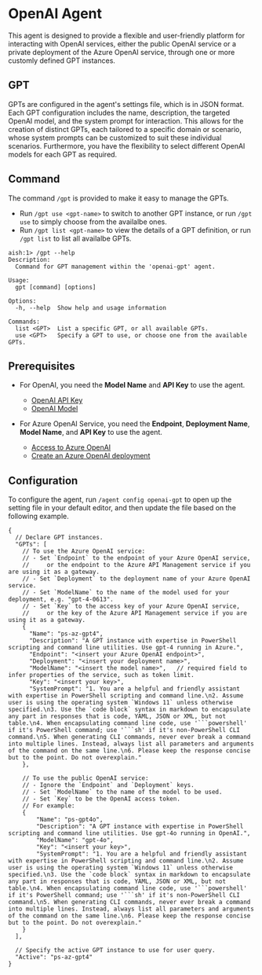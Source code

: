 # OpenAI Agent

This agent is designed to provide a flexible and user-friendly platform for interacting with OpenAI services, either the public OpenAI service or a private deployment of the Azure OpenAI service, through one or more customly defined GPT instances.

## GPT

GPTs are configured in the agent's settings file, which is in JSON format.
Each GPT configuration includes the name, description, the targeted OpenAI model, and the system prompt for interaction.
This allows for the creation of distinct GPTs, each tailored to a specific domain or scenario,
whose system prompts can be customized to suit these individual scenarios.
Furthermore, you have the flexibility to select different OpenAI models for each GPT as required.

## Command

The command `/gpt` is provided to make it easy to manage the GPTs.

- Run `/gpt use <gpt-name>` to switch to another GPT instance,
  or run `/gpt use` to simply choose from the availalbe ones.
- Run `/gpt list <gpt-name>` to view the details of a GPT definition,
  or run `/gpt list` to list all availalbe GPTs.

```shell
aish:1> /gpt --help
Description:
  Command for GPT management within the 'openai-gpt' agent.

Usage:
  gpt [command] [options]

Options:
  -h, --help  Show help and usage information

Commands:
  list <GPT>  List a specific GPT, or all available GPTs.
  use <GPT>   Specify a GPT to use, or choose one from the available GPTs.
```

## Prerequisites

- For OpenAI, you need the **Model Name** and **API Key** to use the agent.
  - [OpenAI API Key][03]
  - [OpenAI Model][04]

- For Azure OpenAI Service, you need the **Endpoint**, **Deployment Name**, **Model Name**, and **API Key** to use the agent.
  - [Access to Azure OpenAI][01]
  - [Create an Azure OpenAI deployment][02]

## Configuration

To configure the agent, run `/agent config openai-gpt` to open up the setting file in your default editor,
and then update the file based on the following example.

```jsonc
{
  // Declare GPT instances.
  "GPTs": [
    // To use the Azure OpenAI service:
    // - Set `Endpoint` to the endpoint of your Azure OpenAI service,
    //     or the endpoint to the Azure API Management service if you are using it as a gateway.
    // - Set `Deployment` to the deployment name of your Azure OpenAI service.
    // - Set `ModelName` to the name of the model used for your deployment, e.g. "gpt-4-0613".
    // - Set `Key` to the access key of your Azure OpenAI service,
    //     or the key of the Azure API Management service if you are using it as a gateway.
    {
      "Name": "ps-az-gpt4",
      "Description": "A GPT instance with expertise in PowerShell scripting and command line utilities. Use gpt-4 running in Azure.",
      "Endpoint": "<insert your Azure OpenAI endpoint>",
      "Deployment": "<insert your deployment name>",
      "ModelName": "<insert the model name>",   // required field to infer properties of the service, such as token limit.
      "Key": "<insert your key>",
      "SystemPrompt": "1. You are a helpful and friendly assistant with expertise in PowerShell scripting and command line.\n2. Assume user is using the operating system `Windows 11` unless otherwise specified.\n3. Use the `code block` syntax in markdown to encapsulate any part in responses that is code, YAML, JSON or XML, but not table.\n4. When encapsulating command line code, use '```powershell' if it's PowerShell command; use '```sh' if it's non-PowerShell CLI command.\n5. When generating CLI commands, never ever break a command into multiple lines. Instead, always list all parameters and arguments of the command on the same line.\n6. Please keep the response concise but to the point. Do not overexplain."
    },

    // To use the public OpenAI service:
    // - Ignore the `Endpoint` and `Deployment` keys.
    // - Set `ModelName` to the name of the model to be used.
    // - Set `Key` to be the OpenAI access token.
    // For example:
    {
        "Name": "ps-gpt4o",
        "Description": "A GPT instance with expertise in PowerShell scripting and command line utilities. Use gpt-4o running in OpenAI.",
        "ModelName": "gpt-4o",
        "Key": "<insert your key>",
        "SystemPrompt": "1. You are a helpful and friendly assistant with expertise in PowerShell scripting and command line.\n2. Assume user is using the operating system `Windows 11` unless otherwise specified.\n3. Use the `code block` syntax in markdown to encapsulate any part in responses that is code, YAML, JSON or XML, but not table.\n4. When encapsulating command line code, use '```powershell' if it's PowerShell command; use '```sh' if it's non-PowerShell CLI command.\n5. When generating CLI commands, never ever break a command into multiple lines. Instead, always list all parameters and arguments of the command on the same line.\n6. Please keep the response concise but to the point. Do not overexplain."
    }
  ],

  // Specify the active GPT instance to use for user query.
  "Active": "ps-az-gpt4"
}
```

<!-- link references -->
[01]: https://aka.ms/oai/access?azure-portal=true
[02]: https://learn.microsoft.com/azure/ai-services/openai/how-to/create-resource?pivots=web-portal
[03]: https://platform.openai.com/api-keys
[04]: https://platform.openai.com/docs/models
